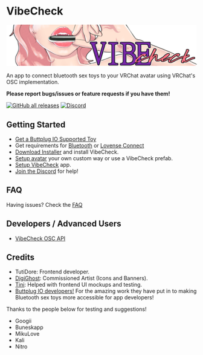 # VibeCheck 
![Banner](./docs/VibeCheckBanner.png)

An app to connect bluetooth sex toys to your VRChat avatar using VRChat's OSC implementation.

**Please report bugs/issues or feature requests if you have them!**

[![GitHub all releases](https://img.shields.io/github/downloads/SutekhVRC/VibeCheck/total?color=pink&logoColor=pink&style=for-the-badge)](https://github.com/SutekhVRC/VibeCheck/releases/latest)
[![Discord](https://img.shields.io/discord/1031167339246407721?color=pink&label=Discord&logo=discord&logoColor=pink&style=for-the-badge)](https://discord.gg/g6kUFtMtpw)

## Getting Started

- [Get a Buttplug IO Supported Toy](https://iostindex.com/?filter0ButtplugSupport=4)
- Get requirements for [Bluetooth](./docs/Bluetooth.md#requirements) or [Lovense Connect](./docs/LovenseConnect.md#requirements)
- [Download Installer](https://github.com/SutekhVRC/VibeCheck/releases/latest) and install VibeCheck.
- [Setup avatar](./docs/AvatarSetup.md) your own custom way or use a VibeCheck prefab.
- [Setup VibeCheck](./docs/AppSetup.md) app.
- [Join the Discord](https://discord.gg/g6kUFtMtpw) for help!

## FAQ

Having issues? Check the [FAQ](./docs/Faq.md)

## Developers / Advanced Users
- [VibeCheck OSC API](./docs/OSCAPI.md)

## Credits

- TutiDore: Frontend developer.
- [DigiGhost](https://twitter.com/digi_ghost): Commissioned Artist (Icons and Banners).
- [Tini](https://vrchat.com/home/user/usr_7d526959-f3ab-4226-aa82-dba613df998e): Helped with frontend UI mockups and testing.
- [Buttplug IO developers!](https://buttplug.io/) For the amazing work they have put in to making Bluetooth sex toys more accessible for app developers!

Thanks to the people below for testing and suggestions!

- Googii
- Buneskapp
- MikuLove
- Kali
- Nitro